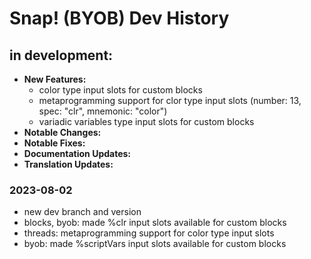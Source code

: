 # Snap! (BYOB) Dev History

## in development:
* **New Features:**
    * color type input slots for custom blocks
    * metaprogramming support for clor type input slots (number: 13, spec: "clr", mnemonic: "color")
    * variadic variables type input slots for custom blocks
* **Notable Changes:**
* **Notable Fixes:**
* **Documentation Updates:**
* **Translation Updates:**

### 2023-08-02
* new dev branch and version
* blocks, byob: made %clr input slots available for custom blocks
* threads: metaprogramming support for color type input slots
* byob: made %scriptVars input slots available for custom blocks
